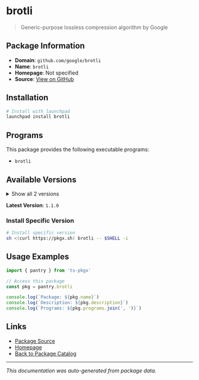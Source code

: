 # brotli

> Generic-purpose lossless compression algorithm by Google

## Package Information

- **Domain**: `github.com/google/brotli`
- **Name**: `brotli`
- **Homepage**: Not specified
- **Source**: [View on GitHub](https://github.com/pkgxdev/pantry/tree/main/projects/github.com/google/brotli/package.yml)

## Installation

```bash
# Install with launchpad
launchpad install brotli
```

## Programs

This package provides the following executable programs:

- `brotli`

## Available Versions

<details>
<summary>Show all 2 versions</summary>

- `1.1.0`, `1.0.9`

</details>

**Latest Version**: `1.1.0`

### Install Specific Version

```bash
# Install specific version
sh <(curl https://pkgx.sh) brotli -- $SHELL -i
```

## Usage Examples

```typescript
import { pantry } from 'ts-pkgx'

// Access this package
const pkg = pantry.brotli

console.log(`Package: ${pkg.name}`)
console.log(`Description: ${pkg.description}`)
console.log(`Programs: ${pkg.programs.join(', ')}`)
```

## Links

- [Package Source](https://github.com/pkgxdev/pantry/tree/main/projects/github.com/google/brotli/package.yml)
- [Homepage](#)
- [Back to Package Catalog](../../../package-catalog.md)

---

*This documentation was auto-generated from package data.*
